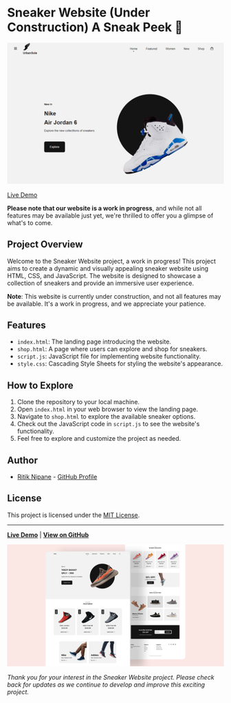 # Sneaker Website (Under Construction) A Sneak Peek 👟

![Sneaker Website](sneaker.png)

[Live Demo](https://ritzykings.github.io/Sneaker_Website/shop.html) 

**Please note that our website is a work in progress**, and while not all features may be available just yet, we're thrilled to offer you a glimpse of what's to come.

## Project Overview
Welcome to the Sneaker Website project, a work in progress! This project aims to create a dynamic and visually appealing sneaker website using HTML, CSS, and JavaScript. The website is designed to showcase a collection of sneakers and provide an immersive user experience.

**Note**: This website is currently under construction, and not all features may be available. It's a work in progress, and we appreciate your patience.

## Features
- `index.html`: The landing page introducing the website.
- `shop.html`: A page where users can explore and shop for sneakers.
- `script.js`: JavaScript file for implementing website functionality.
- `style.css`: Cascading Style Sheets for styling the website's appearance.

## How to Explore
1. Clone the repository to your local machine.
2. Open `index.html` in your web browser to view the landing page.
3. Navigate to `shop.html` to explore the available sneaker options.
4. Check out the JavaScript code in `script.js` to see the website's functionality.
5. Feel free to explore and customize the project as needed.

## Author
- [Ritik Nipane](https://github.com/RitzyKingS) - [GitHub Profile](https://github.com/RitzyKingS)

## License
This project is licensed under the [MIT License](LICENSE.md).

---

**[Live Demo](https://ritzykings.github.io/Sneaker_Website/shop.html)** | **[View on GitHub](#github-link)**

![Sneaker Website](preview.png)

*Thank you for your interest in the Sneaker Website project. Please check back for updates as we continue to develop and improve this exciting project.*
